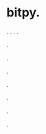 # bitpy.
.
.
.
.












.






















































.
























.



























.

















































































.































































.

























.
